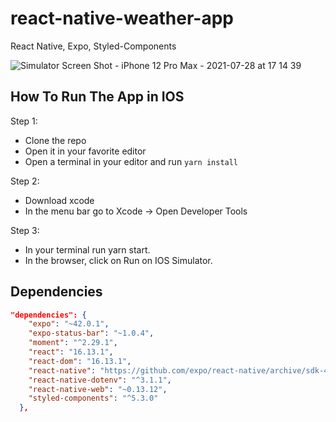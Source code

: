 # react-native-weather-app

React Native, Expo, Styled-Components

![Simulator Screen Shot - iPhone 12 Pro Max - 2021-07-28 at 17 14 39](https://user-images.githubusercontent.com/66086002/127358570-7120de5b-906a-40cb-ae09-79a5bb8096af.png)


## How To Run The App in IOS

Step 1: 
- Clone the repo
- Open it in your favorite editor
- Open a terminal in your editor and run `yarn install`

Step 2:

- Download xcode 
- In the menu bar go to Xcode -> Open Developer Tools

Step 3: 

- In your terminal run yarn start. 
- In the browser, click on Run on IOS Simulator.

## Dependencies 

```json
"dependencies": {
    "expo": "~42.0.1",
    "expo-status-bar": "~1.0.4",
    "moment": "^2.29.1",
    "react": "16.13.1",
    "react-dom": "16.13.1",
    "react-native": "https://github.com/expo/react-native/archive/sdk-42.0.0.tar.gz",
    "react-native-dotenv": "^3.1.1",
    "react-native-web": "~0.13.12",
    "styled-components": "^5.3.0"
  },
  
  ```

